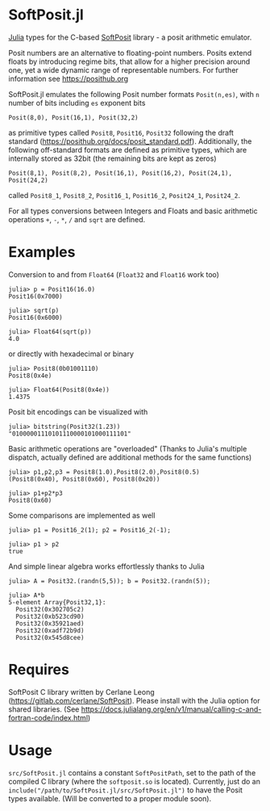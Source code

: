 # SoftPosit.jl
[Julia](https://julialang.org/) types for the C-based [SoftPosit](https://gitlab.com/cerlane/SoftPosit) library - a posit arithmetic emulator.

Posit numbers are an alternative to floating-point numbers. Posits extend floats by introducing regime bits, that allow for a higher precision around one, yet a wide dynamic range of representable numbers. For further information see https://posithub.org

SoftPosit.jl emulates the following Posit number formats `Posit(n,es)`, with `n` number of bits including `es` exponent bits

    Posit(8,0), Posit(16,1), Posit(32,2)
    
as primitive types called `Posit8`, `Posit16`, `Posit32` following the draft standard (https://posithub.org/docs/posit_standard.pdf). Additionally, the following off-standard formats are defined as primitive types, which are internally stored as 32bit (the remaining bits are kept as zeros)

    Posit(8,1), Posit(8,2), Posit(16,1), Posit(16,2), Posit(24,1), Posit(24,2)
   
called `Posit8_1`, `Posit8_2`, `Posit16_1`, `Posit16_2`, `Posit24_1`, `Posit24_2`.

For all types conversions between Integers and Floats and basic arithmetic operations `+`, `-`, `*`, `/` and `sqrt` are defined.

# Examples

Conversion to and from `Float64` (`Float32` and `Float16` work too)

    julia> p = Posit16(16.0)
    Posit16(0x7000)

    julia> sqrt(p)
    Posit16(0x6000)

    julia> Float64(sqrt(p))
    4.0

or directly with hexadecimal or binary

    julia> Posit8(0b01001110)
    Posit8(0x4e)

    julia> Float64(Posit8(0x4e))
    1.4375
  
Posit bit encodings can be visualized with

    julia> bitstring(Posit32(1.23))
    "01000001110101110000101000111101"

Basic arithmetic operations are "overloaded" (Thanks to Julia's multiple dispatch, actually defined are additional methods for the same functions)

    julia> p1,p2,p3 = Posit8(1.0),Posit8(2.0),Posit8(0.5)
    (Posit8(0x40), Posit8(0x60), Posit8(0x20))

    julia> p1+p2*p3
    Posit8(0x60)

Some comparisons are implemented as well

    julia> p1 = Posit16_2(1); p2 = Posit16_2(-1);

    julia> p1 > p2
    true

And simple linear algebra works effortlessly thanks to Julia
    
    julia> A = Posit32.(randn(5,5)); b = Posit32.(randn(5));

    julia> A*b
    5-element Array{Posit32,1}:
      Posit32(0x302705c2)   
      Posit32(0xb523cd90)   
      Posit32(0x35921aed)
      Posit32(0xadf72b9d)   
      Posit32(0x545d8cee)
  
# Requires

SoftPosit C library written by Cerlane Leong (https://gitlab.com/cerlane/SoftPosit). Please install with the Julia option for shared libraries. (See https://docs.julialang.org/en/v1/manual/calling-c-and-fortran-code/index.html)

# Usage

`src/SoftPosit.jl` contains a constant `SoftPositPath`, set to the path of the compiled C library (where the `softposit.so` is located). Currently, just do an `include("/path/to/SoftPosit.jl/src/SoftPosit.jl")` to have the Posit types available. (Will be converted to a proper module soon).
